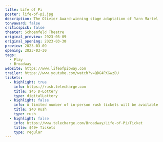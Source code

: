 ```yaml
---
title: Life of Pi 
poster: life-of-pi.jpg
description: The Olivier Award-winning stage adaptation of Yann Martel's best-selling 2001 fantasy adventure novel arrives on Broadway.
tonyaward: false
criticspick: false
theater: Schoenfeld Theatre
original_preview: 2023-03-09
original_opening: 2023-03-30
preview: 2023-03-09
opening: 2023-03-30
tags: 
  - Play
  - Broadway
website: https://www.lifeofpibway.com
trailer: https://www.youtube.com/watch?v=QDG4PXGwzDU
tickets: 
  - highlight: true
    info: https://rush.telecharge.com
    title: $45 D-Lottery
    type: digitalLottery
  - highlight: false
    info: A limited number of in-person rush tickets will be available on the day of each performance for $40 per ticket when the Schoenfeld Theatre box office opens. Maximum of two tickets per person, subject to availability. The box office opens Tuesday through Saturday at 10 AM ET and Sunday at 12 PM ET.
    title: $40 Rush
    type: rush
  - highlight: false
    info: https://www.telecharge.com/Broadway/Life-of-Pi/Ticket
    title: $49+ Tickets
    type: regular
---
```

